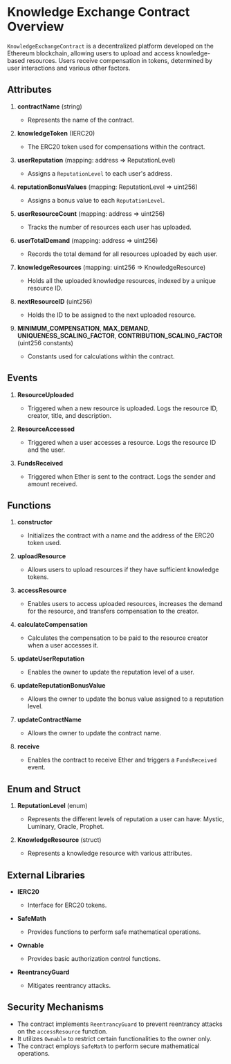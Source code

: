 
# Knowledge Exchange Contract Overview

`KnowledgeExchangeContract` is a decentralized platform developed on the Ethereum blockchain, allowing users to upload and access knowledge-based resources. Users receive compensation in tokens, determined by user interactions and various other factors. 

## Attributes

1. **contractName** (string)
   - Represents the name of the contract.
   
2. **knowledgeToken** (IERC20)
   - The ERC20 token used for compensations within the contract.
   
3. **userReputation** (mapping: address => ReputationLevel)
   - Assigns a `ReputationLevel` to each user's address.
   
4. **reputationBonusValues** (mapping: ReputationLevel => uint256)
   - Assigns a bonus value to each `ReputationLevel`.
   
5. **userResourceCount** (mapping: address => uint256)
   - Tracks the number of resources each user has uploaded.
   
6. **userTotalDemand** (mapping: address => uint256)
   - Records the total demand for all resources uploaded by each user.
   
7. **knowledgeResources** (mapping: uint256 => KnowledgeResource)
   - Holds all the uploaded knowledge resources, indexed by a unique resource ID.
   
8. **nextResourceID** (uint256)
   - Holds the ID to be assigned to the next uploaded resource.
   
9. **MINIMUM_COMPENSATION**, **MAX_DEMAND**, **UNIQUENESS_SCALING_FACTOR**, **CONTRIBUTION_SCALING_FACTOR** (uint256 constants)
   - Constants used for calculations within the contract.
   
## Events

1. **ResourceUploaded**
   - Triggered when a new resource is uploaded. Logs the resource ID, creator, title, and description.
   
2. **ResourceAccessed**
   - Triggered when a user accesses a resource. Logs the resource ID and the user.
   
3. **FundsReceived**
   - Triggered when Ether is sent to the contract. Logs the sender and amount received.
   
## Functions

1. **constructor**
   - Initializes the contract with a name and the address of the ERC20 token used.
   
2. **uploadResource**
   - Allows users to upload resources if they have sufficient knowledge tokens.
   
3. **accessResource**
   - Enables users to access uploaded resources, increases the demand for the resource, and transfers compensation to the creator.
   
4. **calculateCompensation**
   - Calculates the compensation to be paid to the resource creator when a user accesses it.
   
5. **updateUserReputation**
   - Enables the owner to update the reputation level of a user.
   
6. **updateReputationBonusValue**
   - Allows the owner to update the bonus value assigned to a reputation level.
   
7. **updateContractName**
   - Allows the owner to update the contract name.
   
8. **receive**
   - Enables the contract to receive Ether and triggers a `FundsReceived` event.
   
## Enum and Struct

1. **ReputationLevel** (enum)
   - Represents the different levels of reputation a user can have: Mystic, Luminary, Oracle, Prophet.
   
2. **KnowledgeResource** (struct)
   - Represents a knowledge resource with various attributes.

## External Libraries

- **IERC20**
   - Interface for ERC20 tokens.
   
- **SafeMath**
   - Provides functions to perform safe mathematical operations.
   
- **Ownable**
   - Provides basic authorization control functions.
   
- **ReentrancyGuard**
   - Mitigates reentrancy attacks.

## Security Mechanisms

- The contract implements `ReentrancyGuard` to prevent reentrancy attacks on the `accessResource` function.
- It utilizes `Ownable` to restrict certain functionalities to the owner only.
- The contract employs `SafeMath` to perform secure mathematical operations.
